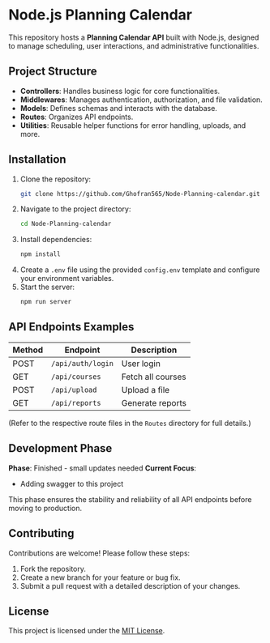 # Node.js Planning Calendar

This repository hosts a **Planning Calendar API** built with Node.js, designed to manage scheduling, user interactions, and administrative functionalities.

## Project Structure

- **Controllers**: Handles business logic for core functionalities.
- **Middlewares**: Manages authentication, authorization, and file validation.
- **Models**: Defines schemas and interacts with the database.
- **Routes**: Organizes API endpoints.
- **Utilities**: Reusable helper functions for error handling, uploads, and more.

## Installation

1. Clone the repository:
   ```bash
   git clone https://github.com/Ghofran565/Node-Planning-calendar.git
   ```
2. Navigate to the project directory:
   ```bash
   cd Node-Planning-calendar
   ```
3. Install dependencies:
   ```bash
   npm install
   ```
4. Create a `.env` file using the provided `config.env` template and configure your environment variables.
5. Start the server:
   ```bash
   npm run server
   ```

## API Endpoints Examples

| Method | Endpoint           | Description              |
|--------|--------------------|--------------------------|
| POST   | `/api/auth/login` | User login               |
| GET    | `/api/courses`   | Fetch all courses         |
| POST   | `/api/upload`    | Upload a file            |
| GET    | `/api/reports`   | Generate reports         |

(Refer to the respective route files in the `Routes` directory for full details.)

## Development Phase

**Phase**: Finished - small updates needed
**Current Focus**:  
-   Adding swagger to this project 

This phase ensures the stability and reliability of all API endpoints before moving to production.

## Contributing

Contributions are welcome! Please follow these steps:
1. Fork the repository.
2. Create a new branch for your feature or bug fix.
3. Submit a pull request with a detailed description of your changes.

## License

This project is licensed under the [MIT License](LICENSE).
